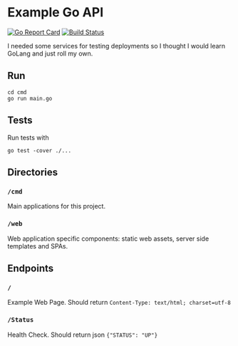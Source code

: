 # Example Go API

[![Go Report Card](https://goreportcard.com/badge/github.com/TheDigitalNinja/examplegoapi)](https://goreportcard.com/report/github.com/TheDigitalNinja/examplegoapi)
[![Build Status](https://travis-ci.org/TheDigitalNinja/examplegoapi.svg?branch=master)](https://travis-ci.org/TheDigitalNinja/examplegoapi)

I needed some services for testing deployments so I thought I would learn GoLang and just roll my own. 

## Run

```
cd cmd
go run main.go
```

## Tests

Run tests with

```
go test -cover ./...
```

## Directories

### `/cmd`

Main applications for this project.

### `/web`

Web application specific components: static web assets, server side templates and SPAs.

## Endpoints

### `/`

Example Web Page. Should return `Content-Type: text/html; charset=utf-8`

### `/Status`

Health Check. Should return json `{"STATUS": "UP"}`
